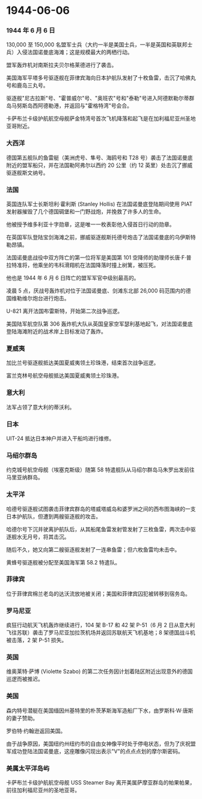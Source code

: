 # 1944-06-06

### 1944 年 6 月 6 日

130,000 至 150,000
名盟军士兵（大约一半是美国士兵，一半是英国和英联邦士兵）入侵法国诺曼底海滩；这是规模最大的两栖行动。

盟军轰炸机对南斯拉夫贝尔格莱德进行了袭击。

美国海军平塔多号驱逐舰在菲律宾海向日本护航队发射了十枚鱼雷，击沉了哈佛丸号和鹿岛三丸号。

驱逐舰"尼古拉斯"号、"霍普威尔"号、"奥班农"号和"泰勒"号进入阿德默勒尔蒂群岛马努斯岛西阿德勒港，并返回与"霍格特湾"号会合。

卡萨布兰卡级护航航空母舰萨金特湾号首次飞机降落和起飞是在加利福尼亚州圣地亚哥附近。

### 大西洋

德国第五舰队的鱼雷艇（美洲虎号、隼号、海鸥号和 T28
号）袭击了法国诺曼底附近的盟军船只，并在法国勒阿弗尔以西约 20 公里（约
12 英里）处击沉了挪威驱逐舰斯文纳号。

### 法国

英国连队军士长斯坦利·霍利斯 (Stanley Hollis) 在法国诺曼底登陆期间使用
PIAT 发射器摧毁了几个德国碉堡和一门野战炮，并挽救了许多人的生命。

他被授予维多利亚十字勋章，这是唯一一枚表彰他入侵首日行动的勋章。

在英国军队登陆宝剑海滩之前，挪威驱逐舰斯托德号炮击了法国诺曼底的乌伊斯特勒昂镇。

法国诺曼底战役中双方阵亡的第一位将军是美国第 101
空降师的助理师长唐·F·普拉特准将，他乘坐的韦科滑翔机在法国降落时撞上树篱，被压死。

他也是 1944 年 6 月 6 日阵亡的盟军军官中级别最高的。

凌晨 5 点，厌战号轰炸机对位于法国诺曼底、剑滩东北部 26,000
码范围内的德国维勒维尔炮台进行炮击。

U-821 离开法国布雷斯特，开始第二次战争巡逻。

美国陆军航空队第 306
轰炸机大队从英国皇家空军瑟利基地起飞，对法国诺曼底登陆海滩附近的战术岸上目标发动了轰炸。

### 夏威夷

加比兰号驱逐舰抵达美国夏威夷领土珍珠港，结束首次战争巡逻。

富兰克林号航空母舰抵达美国夏威夷领土珍珠港。

### 意大利

法军占领了意大利的蒂沃利。

### 日本

UIT-24 抵达日本神户并进入干船坞进行维修。

### 马绍尔群岛

约克城号航空母舰（埃塞克斯级）随第 58
特遣舰队从马绍尔群岛马朱罗出发前往马里亚纳群岛。

### 太平洋

哈德号驱逐舰试图袭击菲律宾群岛的塔威塔威岛和婆罗洲之间的西布图海峡的一支日本护航队，但遭到两艘驱逐舰的攻击。

哈德尔号下沉并驶离护航队后，从其船尾鱼雷发射管发射了三枚鱼雷，两次击中驱逐舰水无月号，将其击沉。

随后不久，她又向第二艘驱逐舰发射了一连串鱼雷；但六枚鱼雷均未击中。

黄蜂号驱逐舰被分配至美国海军第 58.2 特遣队。

### 菲律宾

位于菲律宾棉兰老岛的达沃流放地被关闭；美国和菲律宾囚犯被转移到宿务岛。

### 罗马尼亚

疯狂行动航天飞机轰炸继续进行，104 架 B-17 和 42 架 P-51（6 月 2
日从意大利飞往苏联）袭击了罗马尼亚加拉茨机场并返回苏联航天飞机基地；8
架德国战斗机被击落，2 架 P-51 损失。

### 英国

维奥莱特·萨博 (Violette Szabo)
的第二次任务因计划着陆区附近出现意外的德国巡逻而被推迟。

### 美国

森内特号潜艇在美国缅因州基特里的朴茨茅斯海军造船厂下水，由罗斯科·W·唐斯的妻子赞助。

罗伯特·约翰逊返回美国。

由于战争原因，美国纽约州纽约市的自由女神像平时处于停电状态，但为了庆祝盟军成功登陆法国诺曼底，这座雕像闪现出表示"V"的点点点划的摩尔斯密码。

### 美属太平洋岛屿

卡萨布兰卡级护航航空母舰 USS Steamer Bay
离开美属萨摩亚群岛的帕果帕果，前往加利福尼亚州的圣地亚哥。